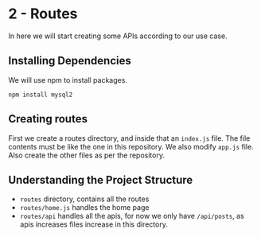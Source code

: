 # 2 - Routes

In here we will start creating some APIs according to our use case.

## Installing Dependencies

We will use npm to install packages.

```
npm install mysql2
```

## Creating routes

First we create a routes directory, and inside that an `index.js` file. The file contents must be like the one in this repository. We also modify `app.js` file. Also create the other files as per the repository.

## Understanding the Project Structure

- `routes` directory, contains all the routes
- `routes/home.js` handles the home page
- `routes/api` handles all the apis, for now we only have `/api/posts`, as apis increases files increase in this directory.
